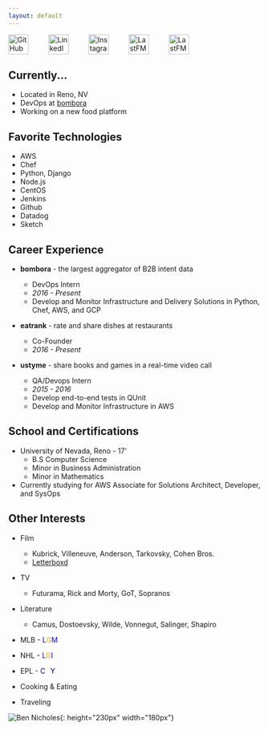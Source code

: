 ```yaml
---
layout: default
---
```


<div id="social" style="display:inline-flex">
<a href="https://github.com/bennicholes" title="Github" style="padding-right: 40px">
<img alt="GitHub" height="40px" width="40px" src="../assets/github.svg"/>
</a>
<a href="https://www.linkedin.com/in/bennicholes" title="LinkedIn" style="padding-right: 40px">
<img alt="LinkedIn" height="40px" width="40px" src="../assets/linkedin.svg"/>
</a>
<a href="https://instagram.com/bennicholes" title="Instagram" style="padding-right: 40px">
<img alt="Instagram" height="40px" width="40px" src="../assets/instagram.svg"/>
</a>
<a href="http://www.last.fm/user/bennicholes" title="LastFM" style="padding-right: 40px">
<img alt="LastFM" height="40px" width="40px" src="../assets/lastfm.svg"/>
</a>
<a href="../assets/resume.pdf" title="Resume" style="padding-right: 40px">
<img alt="LastFM" height="40px" width="40px" src="../assets/resume.svg"/>
</a>
</div>

## Currently...

* Located in Reno, NV  
* DevOps at [bombora](http://bombora.com) 
* Working on a new food platform

## Favorite Technologies
* AWS
* Chef
* Python, Django
* Node.js
* CentOS
* Jenkins
* Github
* Datadog
* Sketch

## Career Experience

* **bombora** - the largest aggregator of B2B intent data  
	* DevOps Intern  
	* _2016 - Present_  
	* Develop and Monitor Infrastructure and Delivery Solutions in Python, Chef, AWS, and GCP  

* **eatrank** - rate and share dishes at restaurants
	* Co-Founder
	* _2016 - Present_

* **ustyme** -  share books and games in a real-time video call
	* QA/Devops Intern
	* _2015 - 2016_  
	* Develop end-to-end tests in QUnit
	* Develop and Monitor Infrastructure in AWS

## School and Certifications

* University of Nevada, Reno - 17'
	* B.S Computer Science
	* Minor in Business Administration
	* Minor in Mathematics
* Currently studying for AWS Associate for Solutions Architect, Developer, and SysOps

## Other Interests
* Film
	* Kubrick, Villeneuve, Anderson, Tarkovsky, Cohen Bros.
	* [Letterboxd](https://letterboxd.com/bennicholes/)
* TV 
	* Futurama, Rick and Morty, GoT, Sopranos 
* Literature
	* Camus, Dostoevsky, Wilde, Vonnegut, Salinger, Shapiro

* MLB - <span style="color: blue">L</span><span style="color: orange">G</span><span style="color: blue">M</span>
* NHL - <span style="color: blue">L</span><span style="color: orange">G</span><span style="color: blue">I</span>
* EPL - <span style="color: navy">C</span><span style="color: white">O</span><span style="color: navy">Y</span><span style="color: white">S</span>
* Cooking & Eating
* Traveling



![Ben Nicholes](../assets/ben.jpg){: height="230px" width="180px"}


